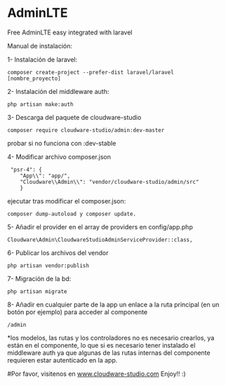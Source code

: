 # AdminLTE
Free AdminLTE easy integrated with laravel

Manual de instalación:

1- Instalación de laravel:

	composer create-project --prefer-dist laravel/laravel [nombre_proyecto]

2- Instalación del middleware auth:

	php artisan make:auth

3- Descarga del paquete de cloudware-studio

	composer require cloudware-studio/admin:dev-master 

probar si no funciona con :dev-stable

4- Modificar archivo composer.json

	 "psr-4": {
		"App\\": "app/",
	    "Cloudware\\Admin\\": "vendor/cloudware-studio/admin/src"
		}

ejecutar tras modificar el composer.json:

	composer dump-autoload y composer update.

5- Añadir el provider en el array de providers en config/app.php

	Cloudware\Admin\CloudwareStudioAdminServiceProvider::class,

6- Publicar los archivos del vendor

	php artisan vendor:publish

7- Migración de la bd:

	php artisan migrate

8- Añadir en cualquier parte de la app un enlace a la ruta principal (en un botón por ejemplo) para acceder al componente

	/admin

*los modelos, las rutas y los controladores no es necesario crearlos, ya están en el componente, lo que si es necesario tener instalado el middleware auth ya que algunas de las rutas internas del componente requieren estar autenticado en la app.

#Por favor, visitenos en www.cloudware-studio.com
Enjoy!! :)
